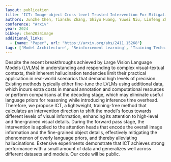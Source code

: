 ```yaml
---
layout: publication
title: 'ICT: Image-object Cross-level Trusted Intervention For Mitigating Object Hallucination In Large Vision-language Models'
authors: Junzhe Chen, Tianshu Zhang, Shiyu Huang, Yuwei Niu, Linfeng Zhang, Lijie Wen, Xuming Hu
conference: "Arxiv"
year: 2024
bibkey: chen2024image
additional_links:
  - {name: "Paper", url: "https://arxiv.org/abs/2411.15268"}
tags: ['Model Architecture', 'Reinforcement Learning', 'Training Techniques', 'Attention Mechanism', 'Multimodal Models']
---
```

Despite the recent breakthroughs achieved by Large Vision Language Models
(LVLMs) in understanding and responding to complex visual-textual contexts,
their inherent hallucination tendencies limit their practical application in
real-world scenarios that demand high levels of precision. Existing methods
typically either fine-tune the LVLMs using additional data, which incurs extra
costs in manual annotation and computational resources or perform comparisons
at the decoding stage, which may eliminate useful language priors for reasoning
while introducing inference time overhead. Therefore, we propose ICT, a
lightweight, training-free method that calculates an intervention direction to
shift the model's focus towards different levels of visual information,
enhancing its attention to high-level and fine-grained visual details. During
the forward pass stage, the intervention is applied to the attention heads that
encode the overall image information and the fine-grained object details,
effectively mitigating the phenomenon of overly language priors, and thereby
alleviating hallucinations. Extensive experiments demonstrate that ICT achieves
strong performance with a small amount of data and generalizes well across
different datasets and models. Our code will be public.

